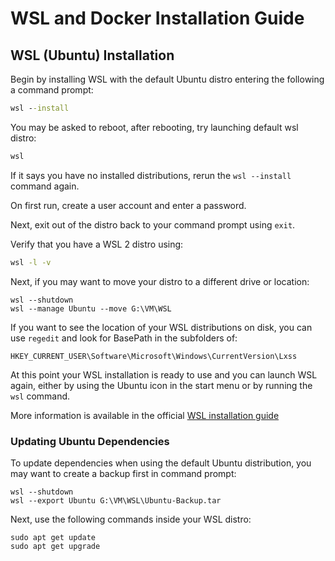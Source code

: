 # WSL and Docker Installation Guide
## WSL (Ubuntu) Installation

Begin by installing WSL with the default Ubuntu distro entering the following a command prompt:

```cmd
wsl --install
```

You may be asked to reboot, after rebooting, try launching default wsl distro:
```cmd
wsl
```

If it says you have no installed distributions, rerun the `wsl --install` command again.

On first run, create a user account and enter a password.

Next, exit out of the distro back to your command prompt using `exit`.

Verify that you have a WSL 2 distro using:
```cmd
wsl -l -v
```

Next, if you may want to move your distro to a different drive or location:

```
wsl --shutdown
wsl --manage Ubuntu --move G:\VM\WSL
```

If you want to see the location of your WSL distributions on disk, you can use `regedit` and look for BasePath in the subfolders of:
```
HKEY_CURRENT_USER\Software\Microsoft\Windows\CurrentVersion\Lxss
```

At this point your WSL installation is ready to use and you can launch WSL again, either by using the Ubuntu icon in the start menu or by running the `wsl` command.

More information is available in the official [WSL installation guide](https://learn.microsoft.com/en-us/windows/wsl/install)

### Updating Ubuntu Dependencies

To update dependencies when using the default Ubuntu distribution, you may want to create a backup first in command prompt:
```
wsl --shutdown
wsl --export Ubuntu G:\VM\WSL\Ubuntu-Backup.tar
```

Next, use the following commands inside your WSL distro:
```
sudo apt get update
sudo apt get upgrade
```
